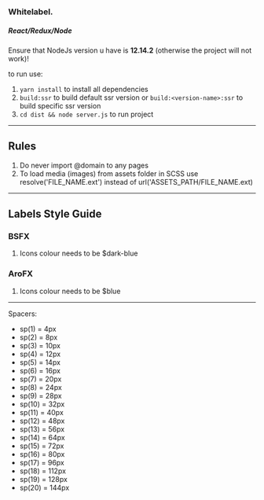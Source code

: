 ### Whitelabel.

##### React/Redux/Node

Ensure that NodeJs version u have is **12.14.2** (otherwise the project will not work)!

to run use:

1. `yarn install` to install all dependencies
2. `build:ssr` to build default ssr version or `build:<version-name>:ssr` to build specific ssr version
3. `cd dist && node server.js` to run project

---

## Rules

1. Do never import @domain to any pages
2. To load media (images) from assets folder in SCSS use resolve('FILE_NAME.ext') instead of
   url('ASSETS_PATH/FILE_NAME.ext)

---

## Labels Style Guide

### BSFX

1. Icons colour needs to be $dark-blue

### AroFX

1. Icons colour needs to be $blue

---

Spacers:

- sp(1) = 4px
- sp(2) = 8px
- sp(3) = 10px
- sp(4) = 12px
- sp(5) = 14px
- sp(6) = 16px
- sp(7) = 20px
- sp(8) = 24px
- sp(9) = 28px
- sp(10) = 32px
- sp(11) = 40px
- sp(12) = 48px
- sp(13) = 56px
- sp(14) = 64px
- sp(15) = 72px
- sp(16) = 80px
- sp(17) = 96px
- sp(18) = 112px
- sp(19) = 128px
- sp(20) = 144px
